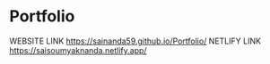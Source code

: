 # Portfolio

WEBSITE LINK https://sainanda59.github.io/Portfolio/
NETLIFY LINK https://saisoumyaknanda.netlify.app/
